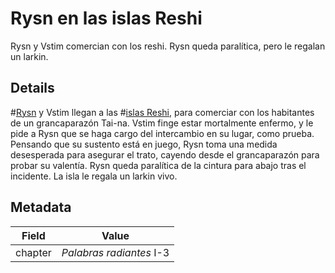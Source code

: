 # Rysn en las islas Reshi
Rysn y Vstim comercian con los reshi. Rysn queda paralítica, pero le regalan un larkin.

## Details
#[Rysn](characters/rysn) y Vstim llegan a las #[islas Reshi](locations/reshi-isles), para comerciar con los habitantes de un grancaparazón Tai-na. Vstim finge estar mortalmente enfermo, y le pide a Rysn que se haga cargo del intercambio en su lugar, como prueba. Pensando que su sustento está en juego, Rysn toma una medida desesperada para asegurar el trato, cayendo desde el grancaparazón para probar su valentía. Rysn queda paralítica de la cintura para abajo tras el incidente. La isla le regala un larkin vivo.

## Metadata
| Field | Value |
| ----- | ----- |
| chapter | *Palabras radiantes* I-3 |
